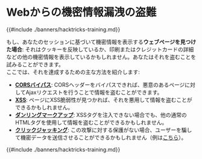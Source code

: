 # Webからの機密情報漏洩の盗難

{{#include ./banners/hacktricks-training.md}}

もし、あなたのセッションに基づいて機密情報を表示する**ウェブページを見つけた場合**: それはクッキーを反映しているか、印刷またはクレジットカードの詳細などの他の機密情報を表示しているかもしれません。あなたはそれを盗むことを試みることができます。\
ここでは、それを達成するための主な方法を紹介します:

- [**CORSバイパス**](pentesting-web/cors-bypass.md): CORSヘッダーをバイパスできれば、悪意のあるページに対してAjaxリクエストを行うことで情報を盗むことができます。
- [**XSS**](pentesting-web/xss-cross-site-scripting/index.html): ページにXSS脆弱性が見つかれば、それを悪用して情報を盗むことができるかもしれません。
- [**ダンリングマークアップ**](pentesting-web/dangling-markup-html-scriptless-injection/index.html): XSSタグを注入できない場合でも、他の通常のHTMLタグを使用して情報を盗むことができるかもしれません。
- [**クリックジャッキング**](pentesting-web/clickjacking.md): この攻撃に対する保護がない場合、ユーザーを騙して機密データを送信させることができるかもしれません（例は[こちら](https://medium.com/bugbountywriteup/apache-example-servlet-leads-to-61a2720cac20)）。

{{#include ./banners/hacktricks-training.md}}
